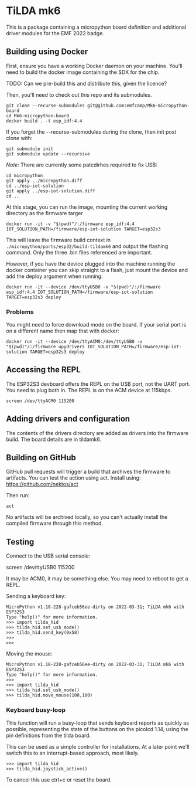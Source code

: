 # TiLDA mk6

This is a package containing a micropython board definition and additional driver modules for the EMF 2022 badge.

## Building using Docker

First, ensure you have a working Docker daemon on your machine. You'll need to build the docker image containing the SDK for the chip.

TODO: Can we pre-build this and distribute this, given the licence?

Then, you'll need to check out this repo and its submodules.

    git clone --recurse-submodules git@github.com:emfcamp/Mk6-micropython-board
    cd Mk6-micropython-board
    docker build . -t esp_idf:4.4

If you forget the --recurse-submodules during the clone, then init post clone with:

    git submodule init
    git submodule update --recursive

*Note:* There are currently some patcdirhes required to fix USB:

    cd micropython
    git apply ../micropython.diff
    cd ../esp-iot-solution
    git apply ../esp-iot-solution.diff
    cd ..

At this stage, you can run the image, mounting the current working directory as the firmware targer

    docker run -it -v "$(pwd)"/:/firmware esp_idf:4.4 IOT_SOLUTION_PATH=/firmware/esp-iot-solution TARGET=esp32s3

This will leave the firmware build context in `./micropython/ports/esp32/build-tildamk6` and output the flashing command. Only the three .bin files referenced are important.

However, if you have the device plugged into the machine running the docker container you can skip straight to a flash, just mount the device and add the deploy argument when running:

    docker run -it --device /dev/ttyUSB0 -v "$(pwd)"/:/firmware esp_idf:4.4 IOT_SOLUTION_PATH=/firmware/esp-iot-solution TARGET=esp32s3 deploy


### Problems

You might need to force download mode on the board. If your serial port is on a different name then map that with docker:

    docker run -it --device /dev/ttyACM0:/dev/ttyUSB0 -v "$(pwd)"/:/firmware upydrivers IOT_SOLUTION_PATH=/firmware/esp-iot-solution TARGET=esp32s3 deploy

## Accessing the REPL

The ESP32S3 devboard offers the REPL on the USB port, not the UART port. You need to plug both in. The REPL is on the ACM device at 115kbps.

    screen /dev/ttyACM0 115200

## Adding drivers and configuration

The contents of the drivers directory are added as drivers into the firmware build. The board details are in tildamk6.

## Building on GitHub

GitHub pull requests will trigger a build that archives the firmware to artifacts. You can test the action using act. Install using: https://github.com/nektos/act

Then run:

    act

No artifacts will be archived locally, so you can't actually install the compiled firmware through this method.


## Testing

Connect to the USB serial console:

   screen /dev/ttyUSB0 115200

It may be ACM0, it may be something else. You may need to reboot to get a REPL.

Sending a keyboard key:

    MicroPython v1.18-228-gafceb56ee-dirty on 2022-03-31; TiLDA mk6 with ESP32S3
    Type "help()" for more information.
    >>> import tilda_hid
    >>> tilda_hid.set_usb_mode()
    >>> tilda_hid.send_key(0x58)
    >>> 
    >>> 


Moving the mouse:

    MicroPython v1.18-228-gafceb56ee-dirty on 2022-03-31; TiLDA mk6 with ESP32S3
    Type "help()" for more information.
    >>> 
    >>> import tilda_hid
    >>> tilda_hid.set_usb_mode()
    >>> tilda_hid.move_mouse(100,100)


### Keyboard busy-loop

This function will run a busy-loop that sends keyboard reports as quickly as possible, representing the state of the buttons on the picolcd 1.14, using the pin definitions from the tilda board.

This can be used as a simple controller for installations. At a later point we'll switch this to an interrupt-based approach, most likely.

    >>> import tilda_hid
    >>> tilda_hid.joystick_active()

To cancel this use ctrl+c or reset the board.

